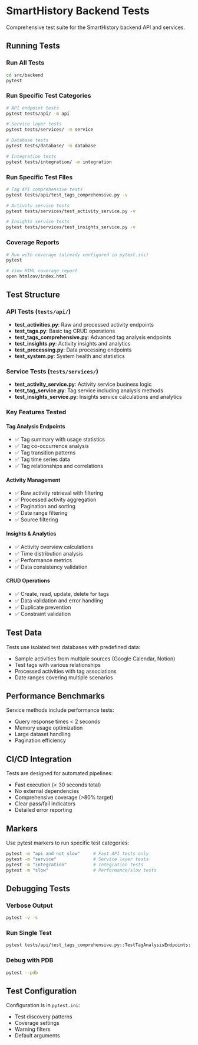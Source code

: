 # SmartHistory Backend Tests

Comprehensive test suite for the SmartHistory backend API and services.

## Running Tests

### Run All Tests
```bash
cd src/backend
pytest
```

### Run Specific Test Categories
```bash
# API endpoint tests
pytest tests/api/ -m api

# Service layer tests
pytest tests/services/ -m service

# Database tests
pytest tests/database/ -m database

# Integration tests
pytest tests/integration/ -m integration
```

### Run Specific Test Files
```bash
# Tag API comprehensive tests
pytest tests/api/test_tags_comprehensive.py -v

# Activity service tests
pytest tests/services/test_activity_service.py -v

# Insights service tests
pytest tests/services/test_insights_service.py -v
```

### Coverage Reports
```bash
# Run with coverage (already configured in pytest.ini)
pytest

# View HTML coverage report
open htmlcov/index.html
```

## Test Structure

### API Tests (`tests/api/`)
- **test_activities.py**: Raw and processed activity endpoints
- **test_tags.py**: Basic tag CRUD operations
- **test_tags_comprehensive.py**: Advanced tag analysis endpoints
- **test_insights.py**: Activity insights and analytics
- **test_processing.py**: Data processing endpoints
- **test_system.py**: System health and statistics

### Service Tests (`tests/services/`)
- **test_activity_service.py**: Activity service business logic
- **test_tag_service.py**: Tag service including analysis methods
- **test_insights_service.py**: Insights service calculations and analytics

### Key Features Tested

#### Tag Analysis Endpoints
- ✅ Tag summary with usage statistics
- ✅ Tag co-occurrence analysis
- ✅ Tag transition patterns
- ✅ Tag time series data
- ✅ Tag relationships and correlations

#### Activity Management
- ✅ Raw activity retrieval with filtering
- ✅ Processed activity aggregation
- ✅ Pagination and sorting
- ✅ Date range filtering
- ✅ Source filtering

#### Insights & Analytics
- ✅ Activity overview calculations
- ✅ Time distribution analysis
- ✅ Performance metrics
- ✅ Data consistency validation

#### CRUD Operations
- ✅ Create, read, update, delete for tags
- ✅ Data validation and error handling
- ✅ Duplicate prevention
- ✅ Constraint validation

## Test Data

Tests use isolated test databases with predefined data:
- Sample activities from multiple sources (Google Calendar, Notion)
- Test tags with various relationships
- Processed activities with tag associations
- Date ranges covering multiple scenarios

## Performance Benchmarks

Service methods include performance tests:
- Query response times < 2 seconds
- Memory usage optimization
- Large dataset handling
- Pagination efficiency

## CI/CD Integration

Tests are designed for automated pipelines:
- Fast execution (< 30 seconds total)
- No external dependencies
- Comprehensive coverage (>80% target)
- Clear pass/fail indicators
- Detailed error reporting

## Markers

Use pytest markers to run specific test categories:

```bash
pytest -m "api and not slow"     # Fast API tests only
pytest -m "service"              # Service layer tests
pytest -m "integration"          # Integration tests
pytest -m "slow"                 # Performance/slow tests
```

## Debugging Tests

### Verbose Output
```bash
pytest -v -s
```

### Run Single Test
```bash
pytest tests/api/test_tags_comprehensive.py::TestTagAnalysisEndpoints::test_get_tag_summary_basic -v
```

### Debug with PDB
```bash
pytest --pdb
```

## Test Configuration

Configuration is in `pytest.ini`:
- Test discovery patterns
- Coverage settings
- Warning filters
- Default arguments